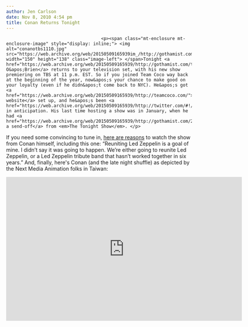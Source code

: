 ```yaml
---
author: Jen Carlson
date: Nov 8, 2010 4:54 pm
title: Conan Returns Tonight
---
```


	
										<p><span class="mt-enclosure mt-enclosure-image" style="display: inline;"> <img alt="conanotbs1110.jpg" src="https://web.archive.org/web/20150509165939im_/http://gothamist.com/attachments/arts_jen/conanotbs1110.jpg" width="150" height="138" class="image-left"> </span>Tonight <a href="https://web.archive.org/web/20150509165939/http://gothamist.com/tags/conanobrien">Conan O&apos;Brien</a> returns to your television set, with his new show premiering on TBS at 11 p.m. EST. So if you joined Team Coco way back at the beginning of the year, now&apos;s your chance to make good on your loyalty (even if he didn&apos;t come back to NYC). He&apos;s got <a href="https://web.archive.org/web/20150509165939/http://teamcoco.com/">a website</a> set up, and he&apos;s been <a href="https://web.archive.org/web/20150509165939/http://twitter.com/#!/ConanOBrien">Tweeting</a> in anticipation. His last time hosting a show was in January, when he had <a href="https://web.archive.org/web/20150509165939/http://gothamist.com/2010/01/23/conans_free_as_a_bird_now.php">quite a send-off</a> from <em>The Tonight Show</em>. </p>

<p>If you need some convincing to tune in, <a href="https://web.archive.org/web/20150509165939/http://popwatch.ew.com/2010/11/08/conan-obrien-five-reasons-to-watch/">here are reasons</a> to watch the show from Conan himself, including this one: &#x201C;Reuniting Led Zeppelin is a goal of mine. I didn&#x2019;t say it was going to happen. We&#x2019;re either going to reunite Led Zeppelin, or a Led Zeppelin tribute band that hasn&#x2019;t worked together in six years.&#x201D;  And, finally, here&apos;s Conan (and the late night shuffle) as depicted by the Next Media Animation folks in Taiwan:</p>

<p><iframe title="YouTube video player" class="youtube-player" type="text/html" width="640" height="390" src="https://web.archive.org/web/20150509165939if_/http://www.youtube.com/embed/9PxTgAY6rDw" frameborder="0"></iframe></p>					
										
									
				